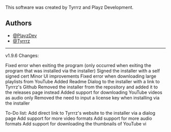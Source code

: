 This software was created by Tyrrrz and Playz Development.
## Authors
- [@PlayzDev](https://github.com/PlayzDev)
- [@Tyrrrz](https://github.com/Tyrrrz)
_________________________________________________________________________________________________________________________________________________________________________

v1.9.6 Changes:

Fixed error when exiting the program (only occurred when exiting the program that was installed via the installer)
Signed the installer with a self signed cert
Minor UI improvements
Fixed error when downloading large playlists from YouTube
Added Readme Dialog to the installer with a link to Tyrrrz's Github
Removed the installer from the repository and added it to the releases page instead
Added support for downloading YouTube videos as audio only
Removed the need to input a license key when installing via the installer

To-Do list:
 Add direct link to Tyrrrz's website to the installer via a dialog page
 Add support for more video formats
 Add support for more audio formats
 Add support for downloading the thumbnails of YouTube vi
